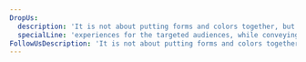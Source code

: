 ```yaml
---
DropUs:
  description: 'It is not about putting forms and colors together, but about finding the right balance between logic and aesthetics, in order to offer optimal experiences for the targeted audiences, while conveying the right messages and staying true to the brand’s identity.'
  specialLine: 'experiences for the targeted audiences, while conveying the right messages and staying true'
FollowUsDescription: 'It is not about putting forms and colors together, but about finding the right balance between.'
---
```

